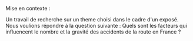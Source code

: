 Mise en contexte : 

Un travail de recherche sur un theme choisi dans le cadre d'un exposé. 
Nous voulions répondre à la question suivante :
Quels sont les facteurs qui influencent le nombre et la gravité des accidents de la route en France ?
